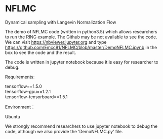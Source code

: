# NFLMC
Dynamical sampling with Langevin Normalization Flow

The demo of NFLMC code (written in python3.5) which allows researchers to run the RING example. The Github may be not available to see the code. We can visit https://nbviewer.jupyter.org and type https://github.com/Emcc81/NFLMC/blob/master/DemoNFLMC.ipynb in the box to see the code and the result.

The code is written in jupyter notebook because it is easy for researcher to debug. 

Requirements:

tensorflow==1.5.0       
tensorflow-gpu==1.2.1       
tensorflow-tensorboard==1.5.1 

Environment：

Ubuntu

We strongly recommend researchers to use jupyter notebook to debug the code, although we also provide the 'DemoNFLMC.py' file.
